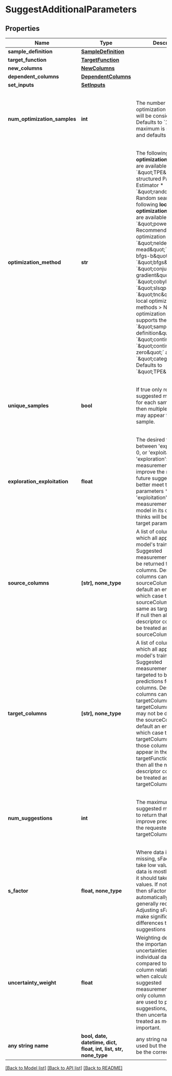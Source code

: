 # SuggestAdditionalParameters


## Properties
Name | Type | Description | Notes
------------ | ------------- | ------------- | -------------
**sample_definition** | [**SampleDefinition**](SampleDefinition.md) |  | 
**target_function** | [**TargetFunction**](TargetFunction.md) |  | 
**new_columns** | [**NewColumns**](NewColumns.md) |  | [optional] 
**dependent_columns** | [**DependentColumns**](DependentColumns.md) |  | [optional] 
**set_inputs** | [**SetInputs**](SetInputs.md) |  | [optional] 
**num_optimization_samples** | **int** | The number of optimization samples that will be considered. Defaults to &#x60;1000&#x60;. The maximum is set per user and defaults to &#x60;10000&#x60;.  | [optional]  if omitted the server will use the default value of 1000
**optimization_method** | **str** | The following **global optimization** methods are available: * &#x60;\&quot;TPE\&quot;&#x60;: Tree-structured Parzen Estimator * &#x60;\&quot;random\&quot;&#x60;: Random search  The following **local optimization** methods are available: * &#x60;\&quot;powell\&quot;&#x60;: Recommended local optimization method * &#x60;\&quot;nelder-mead\&quot;&#x60;, &#x60;\&quot;l-bfgs-b\&quot;&#x60;, &#x60;\&quot;bfgs\&quot;&#x60;, &#x60;\&quot;conjugate gradient\&quot;&#x60;, &#x60;\&quot;cobyla\&quot;&#x60;, &#x60;\&quot;slsqp\&quot;&#x60;, &#x60;\&quot;tnc\&quot;&#x60;: Other local optimization methods  &gt; NOTE: local optimization only supports the following &#x60;\&quot;sample definition\&quot;&#x60; types: &#x60;\&quot;continuous\&quot;&#x60;, &#x60;\&quot;continuous or zero\&quot;&#x60; and &#x60;\&quot;categorical\&quot;&#x60;  Defaults to &#x60;\&quot;TPE\&quot;&#x60;.  | [optional]  if omitted the server will use the default value of "TPE"
**unique_samples** | **bool** | If true only return one suggested measurement for each sample. If false then multiple suggestions may appear for the same sample. | [optional]  if omitted the server will use the default value of True
**exploration_exploitation** | **float** | The desired tradeoff between &#39;exploration&#39;, at 0, or &#39;exploitation&#39; at 1: * &#39;exploration&#39;: suggesting measurements to improve the model so that future suggestions may better meet the target parameters * &#39;exploitation&#39;: suggesting measurements that the model in its current state thinks will best meet the target parameters  | [optional]  if omitted the server will use the default value of 0.8
**source_columns** | **[str], none_type** | A list of column headers which all appear in the model&#39;s training dataset.  Suggested measurements will only be returned from these columns.  Descriptor columns cannot be in sourceColumns.  By default an empty array, in which case the sourceColumns will be same as targetColumns.  If null then all the non-descriptor columns will be treated as the sourceColumns. | [optional]  if omitted the server will use the default value of []
**target_columns** | **[str], none_type** | A list of column headers which all appear in the model&#39;s training dataset.  Suggested measurements will be targeted to best improve predictions for these columns.  Descriptor columns cannot be in targetColumns.  The targetColumns may or may not be distinct from the sourceColumns.  By default an empty array, in which case the targetColumns will be those columns that appear in the targetFunction.  If null then all the non-descriptor columns will be treated as the targetColumns. | [optional]  if omitted the server will use the default value of []
**num_suggestions** | **int** | The maximum number of suggested measurements to return that will best improve predictions for the requested targetColumns. | [optional]  if omitted the server will use the default value of 1
**s_factor** | **float, none_type** | Where data is mostly missing, sFactor should take low values - when data is mostly complete, it should take higher values.  If not given or null then sFactor will be set automatically, which is generally recommended.  Adjusting sFactor can make significant differences to the suggestions returned. | [optional] 
**uncertainty_weight** | **float** | Weighting determining the importance of uncertainties for individual data points compared to inter-column relationships when calculating suggested measurements.  If 0 then only column relationships are used to produce suggestions, while if 1 then uncertainties are treated as more important. | [optional]  if omitted the server will use the default value of 0.1
**any string name** | **bool, date, datetime, dict, float, int, list, str, none_type** | any string name can be used but the value must be the correct type | [optional]

[[Back to Model list]](../README.md#documentation-for-models) [[Back to API list]](../README.md#documentation-for-api-endpoints) [[Back to README]](../README.md)


